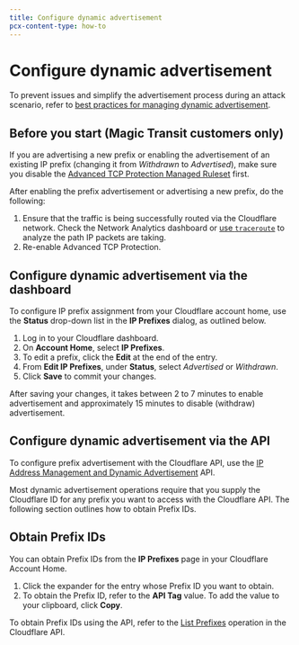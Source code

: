 ```yaml
---
title: Configure dynamic advertisement
pcx-content-type: how-to
---
```


# Configure dynamic advertisement

<Aside>

To prevent issues and simplify the advertisement process during an attack scenario, refer to [best practices for managing dynamic advertisement](/byoip/best-practices/dynamic-advertisement/).

</Aside>

## Before you start (Magic Transit customers only)

If you are advertising a new prefix or enabling the advertisement of an existing IP prefix (changing it from *Withdrawn* to *Advertised*), make sure you disable the [Advanced TCP Protection Managed Ruleset](/ddos-protection/managed-rulesets/tcp-protection) first.

After enabling the prefix advertisement or advertising a new prefix, do the following:

1.  Ensure that the traffic is being successfully routed via the Cloudflare network. Check the Network Analytics dashboard or [use `traceroute`](https://support.cloudflare.com/hc/articles/203118044#h_b8cebafd-9243-40e9-9c44-d4b94ccd3a87) to analyze the path IP packets are taking.
2.  Re-enable Advanced TCP Protection.

## Configure dynamic advertisement via the dashboard

To configure IP prefix assignment from your Cloudflare account home, use the **Status** drop-down list in the **IP Prefixes** dialog, as outlined below.

1.  Log in to your Cloudflare dashboard.
2.  On **Account Home**, select **IP Prefixes**.
3.  To edit a prefix, click the **Edit** at the end of the entry.
4.  From **Edit IP Prefixes**, under **Status**, select *Advertised* or *Withdrawn*.
5.  Click **Save** to commit your changes.

After saving your changes, it takes between 2 to 7 minutes to enable advertisement and approximately 15 minutes to disable (withdraw) advertisement.

## Configure dynamic advertisement via the API

To configure prefix advertisement with the Cloudflare API, use the [IP Address Management and Dynamic Advertisement](https://api.cloudflare.com/#ip-address-management-dynamic-advertisement-properties) API.

Most dynamic advertisement operations require that you supply the Cloudflare ID for any prefix you want to access with the Cloudflare API. The following section outlines how to obtain Prefix IDs.

## Obtain Prefix IDs

You can obtain Prefix IDs from the **IP Prefixes** page in your Cloudflare Account Home.

1.  Click the expander for the entry whose Prefix ID you want to obtain.
2.  To obtain the Prefix ID, refer to the **API Tag** value. To add the value to your clipboard, click **Copy**.

To obtain Prefix IDs using the API, refer to the [List Prefixes](https://api.cloudflare.com/#ip-address-management-prefixes-list-prefixes) operation in the Cloudflare API.
